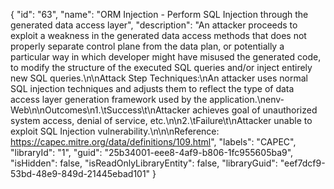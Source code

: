 {
  "id": "63",
  "name": "ORM Injection - Perform SQL Injection through the generated data access layer",
  "description": "An attacker proceeds to exploit a weakness in the generated data access methods that does not properly separate control plane from the data plan, or potentially a particular way in which developer might have misused the generated code, to modify the structure of the executed SQL queries and/or inject entirely new SQL queries.\n\nAttack Step Techniques:\nAn attacker uses normal SQL injection techniques and adjusts them to reflect the type of data access layer generation framework used by the application.\nenv-Web\n\nOutcomes\n1.\tSuccess\t\nAttacker achieves goal of unauthorized system access, denial of service, etc.\n\n2.\tFailure\t\nAttacker unable to exploit SQL Injection vulnerability.\n\n\nReference: https://capec.mitre.org/data/definitions/109.html",
  "labels": "CAPEC",
  "libraryId": "1",
  "guid": "25b34001-eee8-4af9-b806-1fc955605ba9",
  "isHidden": false,
  "isReadOnlyLibraryEntity": false,
  "libraryGuid": "eef7dcf9-53bd-48e9-849d-21445ebad101"
}